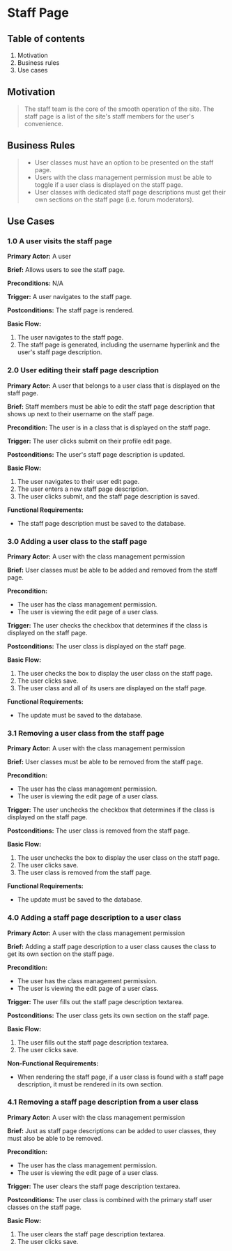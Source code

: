 # Staff Page

## Table of contents

1. Motivation
2. Business rules
3. Use cases

## Motivation

>The staff team is the core of the smooth operation of the site. The staff page is a list of the site's staff members for the user's convenience.

## Business Rules

> * User classes must have an option to be presented on the staff page.
> * Users with the class management permission must be able to toggle if a user class is displayed on the staff page.
> * User classes with dedicated staff page descriptions must get their own sections on the staff page (i.e. forum moderators).

## Use Cases

### 1.0 A user visits the staff page

**Primary Actor:** A user

**Brief:** Allows users to see the staff page.

**Preconditions:** N/A

**Trigger:** A user navigates to the staff page.

**Postconditions:** The staff page is rendered.

**Basic Flow:**

1. The user navigates to the staff page.
2. The staff page is generated, including the username hyperlink and the user's staff page description.
### 2.0 User editing their staff page description

**Primary Actor:** A user that belongs to a user class that is displayed on the staff page.

**Brief:** Staff members must be able to edit the staff page description that shows up next to their username on the staff page.

**Precondition:** The user is in a class that is displayed on the staff page.

**Trigger:** The user clicks submit on their profile edit page.

**Postconditions:** The user's staff page description is updated.

**Basic Flow:**

1. The user navigates to their user edit page.
2. The user enters a new staff page description.
3. The user clicks submit, and the staff page description is saved.

**Functional Requirements:**

* The staff page description must be saved to the database.

### 3.0 Adding a user class to the staff page

**Primary Actor:** A user with the class management permission

**Brief:** User classes must be able to be added and removed from the staff page.

**Precondition:** 

* The user has the class management permission.
* The user is viewing the edit page of a user class.

**Trigger:** The user checks the checkbox that determines if the class is displayed on the staff page.

**Postconditions:** The user class is displayed on the staff page.

**Basic Flow:**

1. The user checks the box to display the user class on the staff page.
2. The user clicks save.
3. The user class and all of its users are displayed on the staff page.

**Functional Requirements:**

* The update must be saved to the database.

### 3.1 Removing a user class from the staff page

**Primary Actor:** A user with the class management permission

**Brief:** User classes must be able to be removed from the staff page.

**Precondition:**

* The user has the class management permission.
* The user is viewing the edit page of a user class.

**Trigger:** The user unchecks the checkbox that determines if the class is displayed on the staff page.

**Postconditions:** The user class is removed from the staff page.

**Basic Flow:**

1. The user unchecks the box to display the user class on the staff page.
2. The user clicks save.
3. The user class is removed from the staff page.

**Functional Requirements:**

* The update must be saved to the database.

### 4.0 Adding a staff page description to a user class

**Primary Actor:** A user with the class management permission

**Brief:** Adding a staff page description to a user class causes the class to get its own section on the staff page.

**Precondition:**

* The user has the class management permission.
* The user is viewing the edit page of a user class.

**Trigger:** The user fills out the staff page description textarea.

**Postconditions:** The user class gets its own section on the staff page.

**Basic Flow:**

1. The user fills out the staff page description textarea.
2. The user clicks save.

**Non-Functional Requirements:**

* When rendering the staff page, if a user class is found with a staff page description, it must be rendered in its own section.

### 4.1 Removing a staff page description from a user class

**Primary Actor:** A user with the class management permission

**Brief:** Just as staff page descriptions can be added to user classes, they must also be able to be removed.

**Precondition:**

* The user has the class management permission.
* The user is viewing the edit page of a user class.

**Trigger:** The user clears the staff page description textarea.

**Postconditions:** The user class is combined with the primary staff user classes on the staff page.

**Basic Flow:**

1. The user clears the staff page description textarea.
2. The user clicks save.
